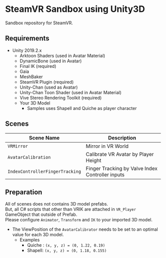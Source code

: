 # SteamVR Sandbox using Unity3D

Sandbox repository for SteamVR.

## Requirements

- Unity 2019.2.x
  - Arktoon Shaders (used in Avatar Material)
  - DynamicBone (used in Avatar)
  - Final IK (required)
  - Gaia
  - MeshBaker
  - SteamVR Plugin (required)
  - Unity-Chan (used as Avatar)
  - Unity-Chan Toon Shader (used in Avatar Material)
  - Vive Stereo Rendering Toolkit (required)
  - Your 3D Model 
    - Samples uses Shapell and Quiche as player character

## Scenes

| Scene Name                      | Description                                                                  |
| ------------------------------- | ---------------------------------------------------------------------------- |
| `VRMirror`                      | Mirror in VR World                                                           |
| `AvatarCalibration`             | Calibrate VR Avatar by Player Height                                         |
| `IndexControllerFingerTracking` | Finger Tracking by Valve Index Controller inputs                             |


## Preparation

All of scenes does not contains 3D model prefabs.  
But, all C# scripts that other than VRIK are attached in `VR_Player` GameObject that outside of Prefab.  
Please configure `Animator`, `Transform` and `IK` to your imported 3D model.

* The ViewPosition of the `AvatarCalibrator` needs to be set to an optimal value for each 3D model.
  * Examples
    * Quiche : `(x, y, z) = (0, 1.22, 0.19)`
    * Shapell: `(x, y, z) = (0, 1.18, 0.155)`

